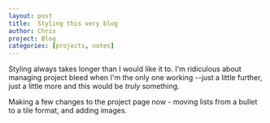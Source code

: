 ```yaml
---
layout: post
title:  Styling this very blog
author: Chris
project: Blog
categories: [projects, notes]
---
```


Styling always takes longer than I would like it to. I'm ridiculous about managing project bleed when I'm the only one working --just a little further, just a little more and this would be *truly* something. 

Making a few changes to the project page now - moving lists from a bullet to a tile format, and adding images.
